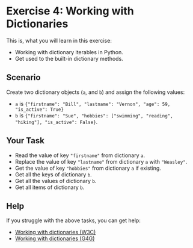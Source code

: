 # Exercise 4: Working with Dictionaries

This is, what you will learn in this exercise:

* Working with dictionary iterables in Python.
* Get used to the built-in dictionary methods.

## Scenario

Create two dictionary objects (``a``, and ``b``) and assign the following values:

* `a` is `{"firstname": "Bill", "lastname": "Vernon", "age": 59, "is_active": True}`
* `b` is `{"firstname": "Sue", "hobbies": ["swimming", "reading", "hiking"], "is_active": False}`.

## Your Task

* Read the value of key `"firstname"` from dictionary `a`.
* Replace the value of key `"lastname"` from dictionary `a` with `"Weasley"`.
* Get the value of key `"hobbies"` from dictionary `a` if existing.
* Get all the keys of dictionary `b`.
* Get all the values of dictionary `b`.
* Get all items of dictionary `b`.

## Help

If you struggle with the above tasks, you can get help:

* [Working with dictionaries (W3C)](https://www.w3schools.com/python/python_dictionaries.asp)
* [Working with dictionaries (G4G)](https://www.geeksforgeeks.org/python-dictionary/)
